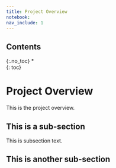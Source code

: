 ```yaml
---
title: Project Overview
notebook:
nav_include: 1
---
```


## Contents
{:.no_toc}
*  
{: toc}

# Project Overview

This is the project overview.

## This is a sub-section

This is subsection text.

## This is another sub-section